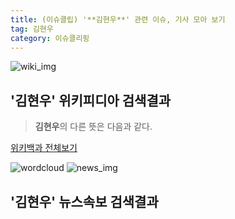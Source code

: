 ```yaml
---
title: (이슈클립) '**김현우**' 관련 이슈, 기사 모아 보기
tag: 김현우
category: 이슈클리핑
---
```

![wiki_img](https://user-images.githubusercontent.com/42597476/44503234-41136a80-a6d0-11e8-9071-6fc6418eafe4.png)
## **'**김현우**'** 위키피디아 검색결과
>**김현우**의 다른 뜻은 다음과 같다.

<a href="https://ko.wikipedia.org/wiki/김현우" target="_blank">위키백과 전체보기</a>

![wordcloud](https://s3.ap-northeast-2.amazonaws.com/lyrics101-wordcloud/2018-10-01-1538380679.png)
![news_img](https://user-images.githubusercontent.com/42597476/44507050-1206f400-a6e4-11e8-8d98-7ffbfebb353f.png)
## **'**김현우**'** 뉴스속보 검색결과

